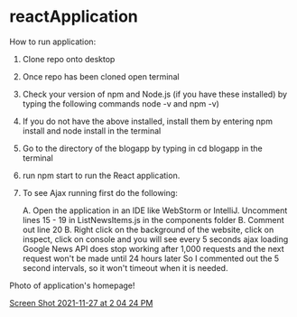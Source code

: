 # reactApplication

How to run application:
1. Clone repo onto desktop
2. Once repo has been cloned open terminal 
3. Check your version of npm and Node.js (if you have these installed) by typing the following commands node -v and npm -v)
4. If you do not have the above installed, install them by entering npm install and node install in the terminal 
5. Go to the directory of the blogapp by typing in cd blogapp in the terminal
6. run npm start to run the React application.
7. To see Ajax running first do the following:

    A. Open the application in an IDE like WebStorm or IntelliJ. Uncomment lines 15 - 19 in ListNewsItems.js in the components folder
    B. Comment out line 20
    B. Right click on the background of the website, click on inspect, click on console and you will see every 5 seconds ajax loading 
Google News API does stop working after 1,000 requests and the next request won't be made until 24 hours later So I commented out the 5 second intervals, so it won't timeout when it is needed. 


Photo of application's homepage!

[Screen Shot 2021-11-27 at 2 04 24 PM](https://user-images.githubusercontent.com/67564107/143724946-aaf03544-70cd-4b24-ae1b-195d09802d6c.png)

